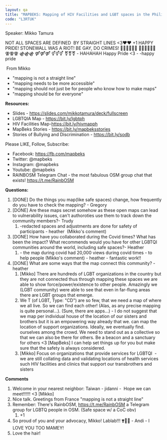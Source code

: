 ```yaml
---
layout: qa
title: "MAPBEKS: Mapping of HIV Facilities and LGBT spaces in the Philippines on OpenStreetMap"
code: "L3RTUK"
---
```


Speaker: Mikko Tamura

NOT ALL SPACES ARE DEFINED  BY STRAIGHT LINES &lt;3♥♥ +1
HAPPY PRIDE! STONEWALL WAS A RIOT! BE GAY, DO CRIMES! 🏳️‍🌈🏳️‍🌈🏳️‍🌈
🏳️‍⚧️🏳️‍⚧️🏳️‍⚧️ ⚢⚢⚢ ⚣⚣⚣ ⚤⚤⚤ ⚥⚥⚥ ⚧️⚧️⚧️ - HAHAHAH Happy Pride &lt;3 -
-happy pride

 From Mikko

-   "mapping is not a straight line"
-   "mapping needs to be more accessible"
-   "mapping should not just be for people who know how to make maps"
-   "mapping should be for everyone"


**Resources:**


-   Slides - <https://slides.com/mikkotamura/deck/fullscreen>
-   LGBTQIA Map - <https://bit.ly/lgbtph>
-   HIV Facilities Map-<https://bit.ly/hivmapph>
-   MapBeks Stories - <https://bit.ly/mapbeksstories>
-   Stories of Bullying and Discrimination - <https://bit.ly/sodb>



Please LIKE, Follow, Subscribe:

-   Facebook: <https://fb.com/mapbeks>
-   Twitter: @mapbeks
-   Instagram: @mapbeks
-   Youtube: @mapbeks
-   RAINBOSM Telegram Chat - the most fabulous OSM group chat that
    exists! <https://t.me/RainbOSM>


**Questions:**


1.  \[DONE\] Do the things you map(like safe spaces) change, how
    frequently do you have to check the mapping? - Gregory
2.  \[DONE\] Are these maps secret somehow as these open maps can lead
    to vulnerability issues, can't authoroties use them to track down
    the community members?- Trudy
    1.  -redacted spaces and adjustments are done for safety of
        participants - heather  (Mikko's comment)
3.  \[DONE\] How have you collaborated during the Covid times? What has
    been the impact? What recommends would you have for other LGBTQI
    communities around the world, including safe spaces?- Heather
    1.  \- the map during covid had 20,000 views during covid times - to
        help people (Mikko's comment) - heather - fantastic work!!
4.  \[DONE\] What are some ways that the map connect this community?
    -heather
    1.  \[Mikko\] There are hundreds of LGBT organizations in the
        country but they are not connected thus through mapping these
        spaces we are able to show force/power/existence to other
        people. Amazingly we (LGBT community) were able to see that even
        in far-flung areas there are LGBT groups that emerge.
    2.  We T (of LGBT, Type: "CD") are so few, that we need a map of
        where we all live. So we can find each other! (Alas, as any
        precise mapping is quite personal...). (Sure, there are
        apps...) - I do not suggest that we map per individual house of
        the location of our sisters and brothers but it is an empowering
        way already that we. can map the location of support
        organizations. Ideally, we eventually find. ourselves among the
        crowd. We need to stand out as a collective so that we can also
        be there for others. Be a beacon and a sanctuary for others
        &lt;3 \[MapBeks\] I can help set things up for you but make sure
        that the safety is always considered.
    3.  \[Mikko\] Focus on organizations that provide services for
        LGBTQI  -  we are still collating data and validating locations
        of health services such HIV facilities and clinics that support
        our transbrothers and sisters


**Comments**


1.  Welcome in your nearest neighbor: Taiwan - jidanni -  Hope we can
    meet!!!!!! &lt;3 \[Mikko\]
2.  Nice talk. Greetings from France "mapping is not a straight line"
3.  Remember: There's RainbOSM, <https://t.me/RainbOSM> a Telegram group
    for LGBTQ people in OSM. (Safe space w/ a CoC obv)
    1.  +1
4.  So proud of you and your advocacy, Mikko! Lablab!!! ❣️🏳️‍🌈 - Andi -
    I LOVE YOU TOO MAMEY!
5.  Love the hair!


